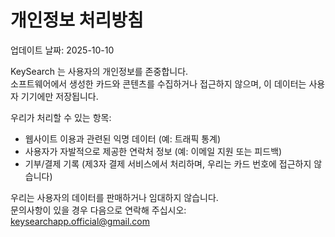 # 개인정보 처리방침
업데이트 날짜: 2025-10-10

KeySearch 는 사용자의 개인정보를 존중합니다.  
소프트웨어에서 생성한 카드와 콘텐츠를 수집하거나 접근하지 않으며, 이 데이터는 사용자 기기에만 저장됩니다.  

우리가 처리할 수 있는 항목:
- 웹사이트 이용과 관련된 익명 데이터 (예: 트래픽 통계)  
- 사용자가 자발적으로 제공한 연락처 정보 (예: 이메일 지원 또는 피드백)  
- 기부/결제 기록 (제3자 결제 서비스에서 처리하며, 우리는 카드 번호에 접근하지 않습니다)  

우리는 사용자의 데이터를 판매하거나 임대하지 않습니다.  
문의사항이 있을 경우 다음으로 연락해 주십시오: keysearchapp.official@gmail.com
